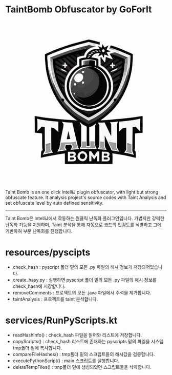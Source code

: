 # TaintBomb Obfuscator by GoForIt
![TaintBombLogo](./src/main/resources/META-INF/pluginicon.svg)


Taint Bomb is an one click IntelliJ plugin obfuscator, with light but strong obfuscate feature. It analysis project's source codes with Taint Analysis and set obfuscate level by auto defined sensitivity.

---
Taint Bomb은 IntelliJ에서 작동하는 원클릭 난독화 플러그인입니다. 가볍지만 강력한 난독화 기능을 지원하며, Taint 분석을 통해 자동으로 코드의 민감도를 식별하고 그에 기반하여 부분 난독화를 진행합니다.


# resources/pyscipts
- check_hash :  pyscript 폴더 밑의 모든 .py 파일의 해시 정보가 저장되어있습니다.
- create_hasy.py : 실행하면 pyscript 폴더 밑의 모든 .py 파일의 해시 정보를 check_hash에 저장합니다.
- removeComments : 프로젝트의 모든 .java 파일에서 주석을 제거합니다.
- taintAnalysis : 프로젝트를 taint 분석합니다.

# services/RunPyScripts.kt
- readHashInfo() : check_hash 파일을 읽어와 리스트에 저장합니다.
- copyScripts() : check_hash 리스트에 존재하는 pyscripts 밑의 파일을 시스템 tmp폴더 밑에 복사합니다.
- compareFileHashes() : tmp폴더 밑의 스크립트들의 해시값을 검증합니다.
- executePythonScript() : main 스크립트를 실행합니다.
- deleteTempFiles() : tmp폴더 밑에 생성되었던 스크립트들을 삭제합니다.
